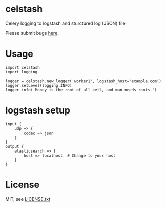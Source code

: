 # celstash
Celery logging to logstash and sturctured log (JSON) file

Please submit bugs [here](https://github.com/CyberInt/celstash/issues).

# Usage

    import celstash
    import logging

    logger = celstash.new_logger('worker1', logstash_host='example.com')
    logger.setLevel(logging.INFO)
    logger.info('Money is the root of all evil, and man needs roots.')


# logstash setup

    input {
        udp => {
            codec => json
        }
    }
    output {
        elasticsearch => {
            host => localhost  # Change to your host
        }
    }

# License
MIT, see [LICENSE.txt](LICENSE.txt)
